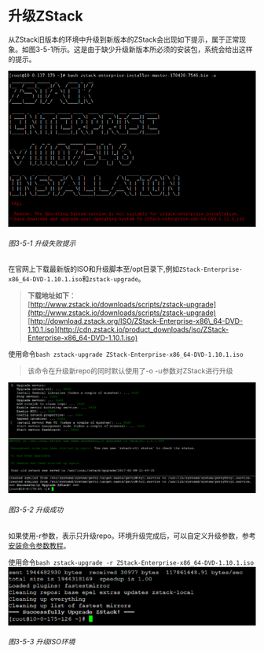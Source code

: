 # 升级ZStack

从ZStack旧版本的环境中升级到新版本的ZStack会出现如下提示，属于正常现象。如图3-5-1所示。这是由于缺少升级新版本所必须的安装包，系统会给出这样的提示。

![png](../images/3-5-1.png "图3-5-1 升级失败提示")

###### 图3-5-1 升级失败提示

在官网上下载最新版的ISO和升级脚本至/opt目录下,例如`ZStack-Enterprise-x86_64-DVD-1.10.1.iso`和`zstack-upgrade`。

> **下载地址如下**：  
> [http://www.zstack.io/downloads/scripts/zstack-upgrade](http://www.zstack.io/downloads/scripts/zstack-upgrade)  
> [http://download.zstack.org/ISO/ZStack-Enterprise-x86\_64-DVD-1.10.1.iso](http://cdn.zstack.io/product_downloads/iso/ZStack-Enterprise-x86_64-DVD-1.10.1.iso)

使用命令`bash zstack-upgrade ZStack-Enterprise-x86_64-DVD-1.10.1.iso`

> 该命令在升级新repo的同时默认使用了-o -u参数对ZStack进行升级

![png](../images/3-5-2.png "图3-5-2 升级成功")

###### 图3-5-2 升级成功

如果使用-r参数，表示只升级repo。环境升级完成后，可以自定义升级参数，参考[安装命令参数教程](http://cdn.zstack.io/support/docs/PD1000-Publish-For-Everyone/PD1012-Mevoco-bash-parameters/PD1012-ZStack安装命令参数详解-1.10.pdf)。

使用命令`bash zstack-upgrade -r ZStack-Enterprise-x86_64-DVD-1.10.1.iso`  
![png](../images/3-5-3.png "图3-5-3 升级ISO环境")

###### 图3-5-3 升级ISO环境



